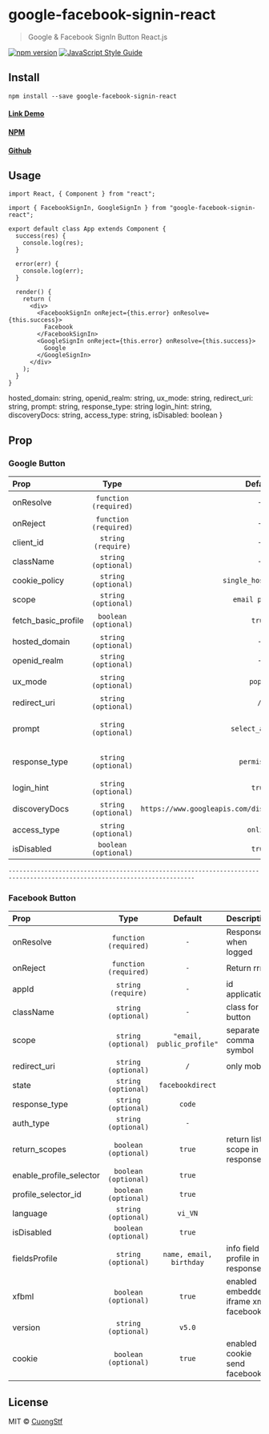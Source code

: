 # google-facebook-signin-react

> Google &amp; Facebook SignIn Button React.js

[![npm version](https://badge.fury.io/js/google-facebook-signin-react.svg)](https://badge.fury.io/js/google-facebook-signin-react) [![JavaScript Style Guide](https://img.shields.io/badge/code_style-standard-brightgreen.svg)](https://standardjs.com)

## Install

```
npm install --save google-facebook-signin-react
```

#### [Link Demo](https://codesandbox.io/s/google-facebook-signin-sso-reactjs-fum4f)



#### [NPM](https://www.npmjs.com/package/google-facebook-signin-react)
#### [Github](https://github.com/CuongStf/google-facebook-signin-react)


## Usage

```tsx
import React, { Component } from "react";

import { FacebookSignIn, GoogleSignIn } from "google-facebook-signin-react";

export default class App extends Component {
  success(res) {
    console.log(res);
  }

  error(err) {
    console.log(err);
  }

  render() {
    return (
      <div>
        <FacebookSignIn onReject={this.error} onResolve={this.success}>
          Facebook
        </FacebookSignIn>
        <GoogleSignIn onReject={this.error} onResolve={this.success}>
          Google
        </GoogleSignIn>
      </div>
    );
  }
}

```

  hosted_domain: string,
  openid_realm: string,
  ux_mode: string,
  redirect_uri: string,
  prompt: string,
  response_type: string
  login_hint: string,
  discoveryDocs: string,
  access_type: string,
  isDisabled: boolean
}

## Prop
### Google Button
| Prop                  | Type                                | Default | Description |
| :---------            | :-------:                           | :-----: | :----------- |
| onResolve             | `function (required)`                     | `-`       | Response when logged |
| onReject             | `function (required)`                     | `-`       | Return rrror |
| client_id    | `string (require)`      | `-`       | id application |
| className             | `string (optional)`                     | `-`       | class for button |
| cookie_policy           | `string (optional)`                            | `single_host_origin`    |  |
| scope             | `string (optional)`                     | `email profile`       |  |
| fetch_basic_profile             | `boolean (optional)`                     | `true`       | get profile information |
| hosted_domain             | `string (optional)`                     |`-`       |  |
| openid_realm             | `string (optional)`                     | `-`       |  |
| ux_mode    | `string (optional)`      | `popup`       | Text display when start touch |
| redirect_uri           | `string (optional)`                            | `/`    | only mobile |
| prompt             | `string (optional)`                     | `select_account`       | "consent", "select_account", "none" |
| response_type             | `string (optional)`                     | `permission`       | "id_token", "permission", "code" |
| login_hint             | `string (optional)`                     | `true`       | |
| discoveryDocs             | `string (optional)`                     | `https://www.googleapis.com/discovery/v1/apis/drive/v3/rest`       | request permision |
| access_type             | `string (optional)`                     | `online`       | "online , "offline|
| isDisabled             | `boolean (optional)`                     | `true`       | |

`--------------------------------------------------------------------------------------------------------------------------`

### Facebook Button
| Prop                  | Type                                | Default | Description |
| :---------            | :-------:                           | :-----: | :----------- |
| onResolve             | `function (required)`                     | `-`       | Response when logged |
| onReject             | `function (required)`                     | `-`       | Return rrror |
| appId    | `string (require)`      | `-`       | id application |
| className             | `string (optional)`                     | `-`       | class for button |
| scope             | `string (optional)`                     | `"email, public_profile"`       | separate by comma symbol |
| redirect_uri           | `string (optional)`                            | `/`    | only mobile |
| state           | `string (optional)`                            | `facebookdirect`    |  |
| response_type             | `string (optional)`                     | `code`       |  |
| auth_type             | `string (optional)`                     | `-`       |  |
| return_scopes             | `boolean (optional)`                     | `true`       | return list scope in response |
| enable_profile_selector             | `boolean (optional)`                     | `true`       |  |
| profile_selector_id    | `boolean (optional)`      | `true`       |  |
| language             | `string (optional)`                     | `vi_VN`       |  |
| isDisabled             | `boolean (optional)`                     | `true`       | |
| fieldsProfile             | `string (optional)`                     | `name, email, birthday`       | info field profile in response |
| xfbml             | `boolean (optional)`                     | `true`        | enabled embedded iframe xml facebook |
| version             | `string (optional)`                     | `v5.0`        |  |
| cookie             | `boolean (optional)`                     | `true`        | enabled cookie send facebook |



## License
MIT © [CuongStf](https://github.com/CuongStf)
